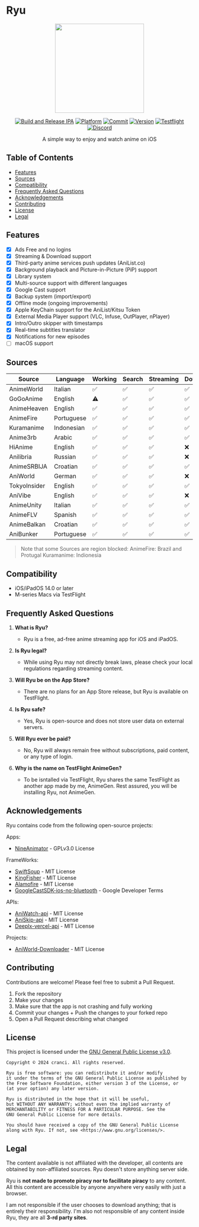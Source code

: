 # Ryu

<div align="center"> 

<img src="https://raw.githubusercontent.com/cranci1/Ryu/main/Ryu/Assets.xcassets/AppIcon.appiconset/1024.jpg" width="240px">

[![Build and Release IPA](https://github.com/cranci1/Ryu/actions/workflows/build.yml/badge.svg)](https://github.com/cranci1/Ryu/actions/workflows/build.yml) [![Platform](https://img.shields.io/badge/Platform-iOS%20%7C%20iPadOS%2014.0%2B-orange?logo=apple&logoColor=white)](https://img.shields.io/badge/Platform-iOS%20%7C%20iPadOS%2014.0%2B-red?logo=apple&logoColor=white) [![Commit](https://custom-icon-badges.demolab.com/github/last-commit/cranci1/Ryu)](https://custom-icon-badges.demolab.com/github/last-commit/cranci1/Ryu) [![Version](https://custom-icon-badges.demolab.com/github/v/release/cranci1/Ryu)](https://custom-icon-badges.demolab.com/github/v/release/cranci1/Ryu) [![Testflight](https://img.shields.io/badge/Join-Testflight-008080)](https://testflight.apple.com/join/Sxyg9JXF) [![Discord](https://img.shields.io/discord/1293430817841741899.svg?logo=discord&color=blue)](https://discord.gg/XR3SrmUbpd)

A simple way to enjoy and watch anime on iOS

</div>

## Table of Contents

- [Features](#features)
- [Sources](#sources)
- [Compatibility](#compatibility)
- [Frequently Asked Questions](#frequently-asked-questions)
- [Acknowledgements](#acknowledgements)
- [Contributing](#contributing)
- [License](#license)
- [Legal](#legal)

## Features

- [x] Ads Free and no logins
- [x] Streaming & Download support
- [x] Third-party anime services push updates (AniList.co)
- [x] Background playback and Picture-in-Picture (PiP) support
- [x] Library system
- [x] Multi-source support with different languages
- [x] Google Cast support
- [x] Backup system (import/export)
- [x] Offline mode (ongoing improvements)
- [x] Apple KeyChain support for the AniList/Kitsu Token
- [x] External Media Player support (VLC, Infuse, OutPlayer, nPlayer)
- [x] Intro/Outro skipper with timestamps
- [x] Real-time subtitles translator
- [x] Notifications for new episodes
- [ ] macOS support

## Sources

| Source       | Language   | Working| Search | Streaming| Download |
| ------------ | ---------- | ------ | ------ | -------- | -------- |
| AnimeWorld   | Italian    |   ✅   |   ✅   |    ✅    |    ✅   |
| GoGoAnime    | English    |   ⚠️   |   ✅   |    ✅    |    ✅   |
| AnimeHeaven  | English    |   ✅   |   ✅   |    ✅    |    ✅   |
| AnimeFire    | Portuguese |   ✅   |   ✅   |    ✅    |    ✅   |
| Kuramanime   | Indonesian |   ✅   |   ✅   |    ✅    |    ✅   |
| Anime3rb     | Arabic     |   ✅   |   ✅   |    ✅    |    ✅   |
| HiAnime      | English    |   ✅   |   ✅   |    ✅    |    :x:  |
| Anilibria    | Russian    |   ✅   |   ✅   |    ✅    |    :x:  |
| AnimeSRBIJA  | Croatian   |   ✅   |   ✅   |    ✅    |    ✅   |
| AniWorld     | German     |   ✅   |   ✅   |    ✅    |    :x:  |
| TokyoInsider | English    |   ✅   |   ✅   |    ✅    |    ✅   |
| AniVibe      | English    |   ✅   |   ✅   |    ✅    |    :x:  |
| AnimeUnity   | Italian    |   ✅   |   ✅   |    ✅    |    ✅   |
| AnimeFLV     | Spanish    |   ✅   |   ✅   |    ✅    |    ✅   |
| AnimeBalkan  | Croatian   |   ✅   |   ✅   |    ✅    |    ✅   | 
| AniBunker    | Portuguese |   ✅   |   ✅   |    ✅    |    ✅   |

> Note that some Sources are region blocked:
> AnimeFire: Brazil and Protugal 
> Kuramanime: Indionesia

## Compatibility

- iOS/iPadOS 14.0 or later
- M-series Macs via TestFlight

## Frequently Asked Questions

1. **What is Ryu?**
   - Ryu is a free, ad-free anime streaming app for iOS and iPadOS.

2. **Is Ryu legal?**
   - While using Ryu may not directly break laws, please check your local regulations regarding streaming content.

3. **Will Ryu be on the App Store?**
   - There are no plans for an App Store release, but Ryu is available on TestFlight.

4. **Is Ryu safe?**
   - Yes, Ryu is open-source and does not store user data on external servers.

5. **Will Ryu ever be paid?**
   - No, Ryu will always remain free without subscriptions, paid content, or any type of login.

6. **Why is the name on TestFlight AnimeGen?**
   - To be isntalled via TestFlight, Ryu shares the same TestFlight as another app made by me, AnimeGen. Rest assured, you will be installing Ryu, not AnimeGen.

## Acknowledgements

Ryu contains code from the following open-source projects:

Apps:
- [NineAnimator](https://github.com/SuperMarcus/NineAnimator) - GPLv3.0 License

FrameWorks:
- [SwiftSoup](https://github.com/scinfu/SwiftSoup) - MIT License
- [KingFisher](https://github.com/onevcat/Kingfisher) - MIT License
- [Alamofire](https://github.com/Alamofire/Alamofire) - MIT License
- [GoogleCastSDK-ios-no-bluetooth](https://github.com/SRGSSR/GoogleCastSDK-ios-no-bluetooth) - Google Developer Terms

APIs:
- [AniWatch-api](https://github.com/ghoshritesh12/aniwatch-api) - MIT License
- [AniSkip-api](https://github.com/aniskip/aniskip-api) - MIT License
- [Deeplx-vercel-api](https://github.com/bropines/Deeplx-vercel) - MIT License

Projects:
- [AniWorld-Downloader](https://github.com/phoenixthrush/AniWorld-Downloader) - MIT License

## Contributing

Contributions are welcome! Please feel free to submit a Pull Request.

1. Fork the repository
2. Make your changes
3. Make sure that the app is not crashing and fully working
4. Commit your changes + Push the changes to your forked repo
5. Open a Pull Request describing what changed

## License

This project is licensed under the [GNU General Public License v3.0](LICENSE).

```
Copyright © 2024 cranci. All rights reserved.

Ryu is free software: you can redistribute it and/or modify
it under the terms of the GNU General Public License as published by
the Free Software Foundation, either version 3 of the License, or
(at your option) any later version.

Ryu is distributed in the hope that it will be useful,
but WITHOUT ANY WARRANTY; without even the implied warranty of
MERCHANTABILITY or FITNESS FOR A PARTICULAR PURPOSE. See the
GNU General Public License for more details.

You should have received a copy of the GNU General Public License
along with Ryu. If not, see <https://www.gnu.org/licenses/>.
```

## Legal

The content available is not affiliated with the developer, all contents are obtained by non-affiliated sources. Ryu doesn't store anything server side.

Ryu is **not made to promote piracy nor to facilitate piracy** to any content. All this content are accessible by anyone anywhere very easily with just a browser. 

I am not responsible if the user chooses to download anything; that is entirely their responsibility. I'm also not responsible of any content inside Ryu, they are all **3-rd party sites**.
